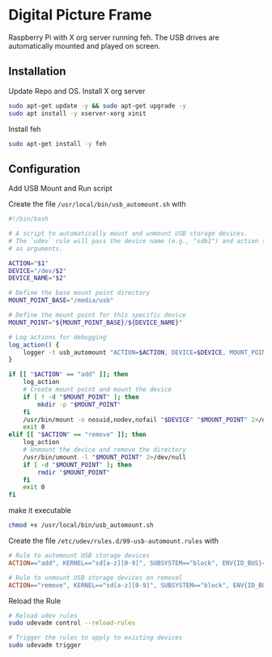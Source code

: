 # Digital Picture Frame

Raspberry Pi with X org server running feh. The USB drives are automatically mounted and played on screen.

## Installation

Update Repo and OS. Install X org server

```bash
sudo apt-get update -y && sudo apt-get upgrade -y
sudo apt install -y xserver-xorg xinit
```

Install feh

```bash
sudo apt-get install -y feh
```

## Configuration

Add USB Mount and Run script

Create the file `/usr/local/bin/usb_automount.sh` with

```bash
#!/bin/bash

# A script to automatically mount and unmount USB storage devices.
# The `udev` rule will pass the device name (e.g., "sdb1") and action ("add" or "remove")
# as arguments.

ACTION="$1"
DEVICE="/dev/$2"
DEVICE_NAME="$2"

# Define the base mount point directory
MOUNT_POINT_BASE="/media/usb"

# Define the mount point for this specific device
MOUNT_POINT="${MOUNT_POINT_BASE}/${DEVICE_NAME}"

# Log actions for debugging
log_action() {
    logger -t usb_automount "ACTION=$ACTION, DEVICE=$DEVICE, MOUNT_POINT=$MOUNT_POINT"
}

if [[ "$ACTION" == "add" ]]; then
    log_action
    # Create mount point and mount the device
    if [ ! -d "$MOUNT_POINT" ]; then
        mkdir -p "$MOUNT_POINT"
    fi
    /usr/bin/mount -o nosuid,nodev,nofail "$DEVICE" "$MOUNT_POINT" 2>/dev/null
    exit 0
elif [[ "$ACTION" == "remove" ]]; then
    log_action
    # Unmount the device and remove the directory
    /usr/bin/umount -l "$MOUNT_POINT" 2>/dev/null
    if [ -d "$MOUNT_POINT" ]; then
        rmdir "$MOUNT_POINT"
    fi
    exit 0
fi
```

make it executable

```bash
chmod +x /usr/local/bin/usb_automount.sh
```

Create the file `/etc/udev/rules.d/99-usb-automount.rules` with

```ini
# Rule to automount USB storage devices
ACTION=="add", KERNEL=="sd[a-z][0-9]", SUBSYSTEM=="block", ENV{ID_BUS}=="usb", RUN+="/sbin/blockdev --setro /dev/%k", RUN+="/usr/local/bin/usb_automount.sh add %k"

# Rule to unmount USB storage devices on removal
ACTION=="remove", KERNEL=="sd[a-z][0-9]", SUBSYSTEM=="block", ENV{ID_BUS}=="usb", RUN+="/usr/local/bin/usb_automount.sh remove %k"
```

Reload the Rule

```sh
# Reload udev rules
sudo udevadm control --reload-rules

# Trigger the rules to apply to existing devices
sudo udevadm trigger
```

